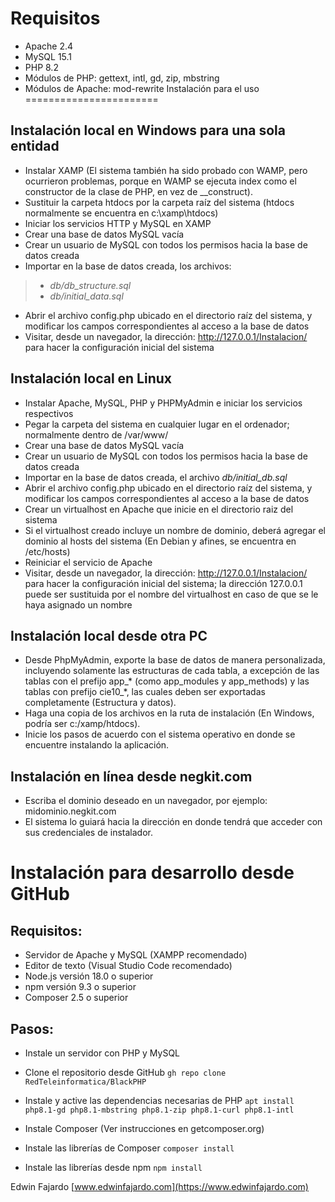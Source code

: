 Requisitos
==========
- Apache 2.4
- MySQL 15.1
- PHP 8.2
- Módulos de PHP: gettext, intl, gd, zip, mbstring
- Módulos de Apache: mod-rewrite
Instalación para el uso
=======================

Instalación local en Windows para una sola entidad
--------------------------------------------------
- Instalar XAMP (El sistema también ha sido probado con WAMP, pero ocurrieron problemas, porque en WAMP se ejecuta index como el constructor de la clase de PHP, en vez de __construct).
- Sustituir la carpeta htdocs por la carpeta raíz del sistema (htdocs normalmente se encuentra en c:\xamp\htdocs)
- Iniciar los servicios HTTP y MySQL en XAMP
- Crear una base de datos MySQL vacía
- Crear un usuario de MySQL con todos los permisos hacia la base de datos creada
- Importar en la base de datos creada, los archivos:
> - *db/db_structure.sql*
> - *db/initial_data.sql*
- Abrir el archivo config.php ubicado en el directorio raíz del sistema, y modificar los campos correspondientes al acceso a la base de datos
- Visitar, desde un navegador, la dirección: http://127.0.0.1/Instalacion/ para hacer la configuración inicial del sistema

Instalación local en Linux
--------------------------
- Instalar Apache, MySQL, PHP y PHPMyAdmin e iniciar los servicios respectivos
- Pegar la carpeta del sistema en cualquier lugar en el ordenador; normalmente dentro de /var/www/
- Crear una base de datos MySQL vacía
- Crear un usuario de MySQL con todos los permisos hacia la base de datos creada
- Importar en la base de datos creada, el archivo *db/initial_db.sql*
- Abrir el archivo config.php ubicado en el directorio raíz del sistema, y modificar los campos correspondientes al acceso a la base de datos
- Crear un virtualhost en Apache que inicie en el directorio raiz del sistema
- Si el virtualhost creado incluye un nombre de dominio, deberá agregar el dominio al hosts del sistema (En Debian y afines, se encuentra en /etc/hosts)
- Reiniciar el servicio de Apache
- Visitar, desde un navegador, la dirección: http://127.0.0.1/Instalacion/ para hacer la configuración inicial del sistema; la dirección 127.0.0.1 puede ser sustituida por el nombre del virtualhost en caso de que se le haya asignado un nombre

Instalación local desde otra PC
--------------------------------
- Desde PhpMyAdmin, exporte la base de datos de manera personalizada, incluyendo solamente las estructuras de cada tabla, a excepción de las tablas con el prefijo app_* (como app_modules y app_methods) y las tablas con prefijo cie10_*, las cuales deben ser exportadas completamente (Estructura y datos).
- Haga una copia de los archivos en la ruta de instalación (En Windows, podría ser c:/xamp/htdocs).
- Inicie los pasos de acuerdo con el sistema operativo en donde se encuentre instalando la aplicación.

Instalación en línea desde negkit.com
-------------------------------------
- Escriba el dominio deseado en un navegador, por ejemplo: midominio.negkit.com
- El sistema lo guiará hacia la dirección en donde tendrá que acceder con sus credenciales de instalador.

Instalación para desarrollo desde GitHub
========================================

Requisitos:
-----------
- Servidor de Apache y MySQL (XAMPP recomendado)
- Editor de texto (Visual Studio Code recomendado)
- Node.js versión 18.0 o superior
- npm versión 9.3 o superior
- Composer 2.5 o superior

Pasos:
------
- Instale un servidor con PHP y MySQL

- Clone el repositorio desde GitHub
`gh repo clone RedTeleinformatica/BlackPHP`

- Instale y active las dependencias necesarias de PHP
`apt install php8.1-gd php8.1-mbstring php8.1-zip php8.1-curl php8.1-intl`

- Instale Composer
(Ver instrucciones en getcomposer.org)

- Instale las librerías de Composer
`composer install`

- Instale las librerías desde npm
`npm install`

Edwin Fajardo
[www.edwinfajardo.com](https://www.edwinfajardo.com)
